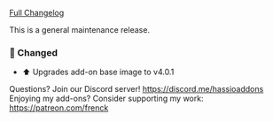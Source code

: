 [Full Changelog][changelog]

This is a general maintenance release.

### 🔨 Changed

- :arrow_up: Upgrades add-on base image to v4.0.1

[changelog]: https://github.com/hassio-addons/addon-aircast/compare/v2.2.0...v2.2.1

Questions? Join our Discord server! https://discord.me/hassioaddons
Enjoying my add-ons? Consider supporting my work: https://patreon.com/frenck